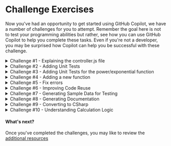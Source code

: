 # Challenge Exercises

Now you've had an opportunity to get started using GitHub Copilot, we have a number of challenges for you to attempt. Remember the goal here is not to test your programming abilities but rather, see how you can use GitHub Copilot to help you complete these tasks. Even if you're not a developer, you may be surprised how Copilot can help you be successful with these challenge.

<details>
<summary>Challenge #1 - Explaining the controller.js file</summary>

### Explaining the controller.js file

1. Navigate to the `controller.js` file in your project.

2. Use GitHub Copilot to help you explain the purpose and functionality of the `controller.js` file. Ask Copilot to generate comments or descriptions for different sections of the code.

3. Review the generated explanations and make any necessary edits or additions to ensure clarity and accuracy.

</details>


<details>
<summary>Challenge #2 - Adding Unit Tests</summary>

### Adding Unit Tests

1. Press ```CTRL + ` ``` to open the terminal window in VS Code if it is not already open.

2. Enter ```npm test``` in the terminal window and press **ENTER** to execute the existing unit tests for the Calculator application.

3. Scroll up in the terminal window to see what tests have been executed. You should see tests for Arithmetic validation, Addition, Multiplication and Division. There are no tests for the subtraction function!

4. Open the ```/test/arithmetic.test.js``` file.

5. Scroll down to the line with the comment ```TODO: Challenge #1``` (Around line 96)

6. On the line following the comment, add a new comment to provide context to GitHub Copilot on what you want assistance to do. Try adding this comment ```// add tests for subtraction``` and press ```ENTER``` to generate a suggestion.

7. Accept the suggested line if it looks right by pressing ```TAB``` then ```ENTER```.

8. Continue accepting suggestions line by line to see how many unit tests you can have Copiloit assist you in writing.

9. Once you're happy with a few unit tests, save the file and return to the terminal window. Enter ```npm test``` and press **ENTER** to execute the unit tests again.

**NOTE:** The advanced features currently available in GitHub CopilotX Chat, provide far more sophisticated assistance in writing unit tests, including the ability to write complete test suites for you. At the time of creating this exercise, Copilot Chat was only available as a pre-release experiment.

</details>

<details>
<summary>Challenge #3 - Adding Unit Tests for the power/exponential function</summary>

### Adding Unit Tests for the power/exponential function

1. See if you can now add additional unit tests for the power/exponential function you created in the core exercise.

</details>

<details>
<summary>Challenge #4 - Adding a new function</summary>

### Adding a new function

1. See if you can now add an entirely new function to the calculator using GitHub Copilot to assist you. The previous exercises will help you locate where you want to add code. 

2. Once your function is working, consider adding the necessary unit tests to confirm it's functionality.

</details>

<details>
<summary>Challenge #5 - Fix errors</summary>

### Fix errors
1. Go to the `controller.js` file on line 19, and and a single comma. This will generate a compiler error.
2. Ask Copilot to help you fix the error
</details>

<details>
<summary>Challenge #6 - Improving Code Reuse</summary>

### Improving Code Reuse

1. Navigate to the `controller.js` file in your project.

2. Select the lines between 32 and 42, which contain code that could benefit from better code reuse.

3. Ask Copilot to rewrite the selected code to improve code reuse. Provide a prompt to indicate what you want Copilot to do, such as `Improve code reuse in this section`. Use inline Copilot chat, or the chat window in the side bar.

4. Review the generated suggestions and make any necessary edits or additions to ensure the code is refactored for better code reuse.

5. Test the refactored code to ensure it still functions as expected.

</details>

<details>
<summary>Challenge #7 - Generating Sample Data for Testing</summary>

### Generating Sample Data for Testing

1. Navigate to the `controller.js` file in your project.

2. Use GitHub Copilot Chat to generate sample data that can be used for testing. Ask Copilot Chat to provide at least 3 lines of sample data for each test.

3. Review the generated sample data and make any necessary edits or additions to ensure it meets your testing requirements.

</details>

<details>
<summary>Challenge #8 - Generating Documentation</summary>

### Generating Documentation

1. Navigate to the `controller.js` file in your project.

2. Use GitHub Copilot to generate documentation for the `controller.js` file. Ask Copilot to provide comments or descriptions for different sections of the code, explaining the purpose and functionality of each section.

3. Review the generated documentation and make any necessary edits or additions to ensure clarity and accuracy.

4. Repeat the same process for the `index.html` file, generating documentation for different sections of the code.

</details>

<details>
<summary>Challenge #9 - Converting to CSharp</summary>

### Converting to CSharp

1. Navigate to the `controller.js` file in your project.

2. Use GitHub Copilot Chat to assist you in converting the `controller.js` file into CSharp code. Ask Copilot Chat to provide suggestions and guidance on how to rewrite the code in CSharp.

3. Review the generated suggestions and make any necessary edits or additions to ensure the code is correctly converted to CSharp.

</details>

<details>
<summary>Challenge #10 - Understanding Calculation Logic</summary>

### Asking questions about the workspace

1. Open the GitHub Copilot chat window in the side bar.

2. In the chat window, type `@workspace` to mention the @workspace chat participant.

3. Ask the @workspace participant about this code project. For example, ask "what are the main routes in this application"

</details>


#### What's next?

Once you've completed the challenges, you may like to review the [additional resources](<./4. additional resources.md>)
